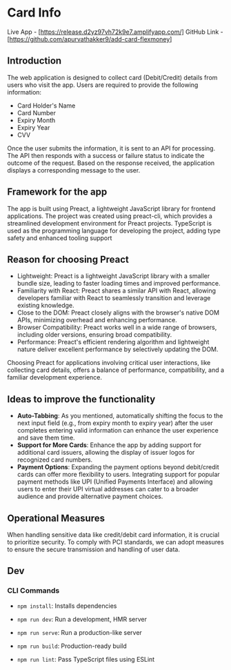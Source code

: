 # Card Info

Live App - [https://release.d2yz97vh72k9e7.amplifyapp.com/]
GitHub Link - [https://github.com/apurvathakker9/add-card-flexmoney]

## Introduction
The web application is designed to collect card (Debit/Credit) details from users who visit the app. Users are required to provide the following information:
- Card Holder's Name
- Card Number
- Expiry Month
- Expiry Year
- CVV

Once the user submits the information, it is sent to an API for processing. The API then responds with a success or failure status to indicate the outcome of the request. Based on the response received, the application displays a corresponding message to the user.

## Framework for the app
The app is built using Preact, a lightweight JavaScript library for frontend applications. The project was created using preact-cli, which provides a streamlined development environment for Preact projects. TypeScript is used as the programming language for developing the project, adding type safety and enhanced tooling support


## Reason for choosing Preact
- Lightweight: Preact is a lightweight JavaScript library with a smaller bundle size, leading to faster loading times and improved performance.
- Familiarity with React: Preact shares a similar API with React, allowing developers familiar with React to seamlessly transition and leverage existing knowledge.
- Close to the DOM: Preact closely aligns with the browser's native DOM APIs, minimizing overhead and enhancing performance.
- Browser Compatibility: Preact works well in a wide range of browsers, including older versions, ensuring broad compatibility.
- Performance: Preact's efficient rendering algorithm and lightweight nature deliver excellent performance by selectively updating the DOM.

Choosing Preact for applications involving critical user interactions, like collecting card details, offers a balance of performance, compatibility, and a familiar development experience.

## Ideas to improve the functionality
- **Auto-Tabbing**: As you mentioned, automatically shifting the focus to the next input field (e.g., from expiry month to expiry year) after the user completes entering valid information can enhance the user experience and save them time.
- **Support for More Cards**: Enhance the app by adding support for additional card issuers, allowing the display of issuer logos for recognized card numbers.
- **Payment Options**: Expanding the payment options beyond debit/credit cards can offer more flexibility to users. Integrating support for popular payment methods like UPI (Unified Payments Interface) and allowing users to enter their UPI virtual addresses can cater to a broader audience and provide alternative payment choices.

## Operational Measures
When handling sensitive data like credit/debit card information, it is crucial to prioritize security. To comply with PCI standards, we can adopt measures to ensure the secure transmission and handling of user data.



## Dev
### CLI Commands

- `npm install`: Installs dependencies

- `npm run dev`: Run a development, HMR server

- `npm run serve`: Run a production-like server

- `npm run build`: Production-ready build

- `npm run lint`: Pass TypeScript files using ESLint
